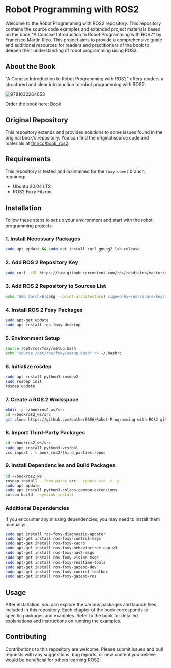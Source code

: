 # Robot Programming with ROS2

Welcome to the Robot Programming with ROS2 repository. This repository contains the source code examples and extended project materials based on the book "A Concise Introduction to Robot Programming with ROS2" by Francisco Martín Rico. This project aims to provide a comprehensive guide and additional resources for readers and practitioners of the book to deepen their understanding of robot programming using ROS2.

## About the Book

"A Concise Introduction to Robot Programming with ROS2" offers readers a structured and clear introduction to robot programming with ROS2.

![9781032264653](https://user-images.githubusercontent.com/3810011/183239477-c98ee6a0-332f-40d2-b368-08a1383747e6.jpg)



Order the book here: [Book](https://www.routledge.com/A-Concise-Introduction-to-Robot-Programming-with-ROS2/Rico/p/book/9781032264653#:~:text=A%20Concise%20Introduction%20to%20Robot%20Programming%20with%20ROS2%20provides%20the,the%20new%20version%20of%20ROS.)

## Original Repository

This repository extends and provides solutions to some issues found in the original book's repository. You can find the original source code and materials at [fmrico/book_ros2](https://github.com/fmrico/book_ros2/tree/main?tab=readme-ov-file).

## Requirements

This repository is tested and maintained for the `foxy-devel` branch, requiring:

- Ubuntu 20.04 LTS
- ROS2 Foxy Fitzroy

## Installation

Follow these steps to set up your environment and start with the robot programming projects:

### 1. Install Necessary Packages

```bash
sudo apt update && sudo apt install curl gnupg2 lsb-release
```

### 2. Add ROS 2 Repository Key

```bash
sudo curl -sSL https://raw.githubusercontent.com/ros/rosdistro/master/ros.key -o /usr/share/keyrings/ros-archive-keyring.gpg
```

### 3. Add ROS 2 Repository to Sources List

```bash
echo "deb [arch=$(dpkg --print-architecture) signed-by=/usr/share/keyrings/ros-archive-keyring.gpg] http://packages.ros.org/ros2/ubuntu $(source /etc/os-release && echo $UBUNTU_CODENAME) main" | sudo tee /etc/apt/sources.list.d/ros2.list > /dev/null
```

### 4. Install ROS 2 Foxy Packages

```bash
sudo apt-get update
sudo apt install ros-foxy-desktop
```

### 5. Environment Setup

```bash
source /opt/ros/foxy/setup.bash
echo "source /opt/ros/foxy/setup.bash" >> ~/.bashrc
```

### 6. Initialize rosdep

```bash
sudo apt install python3-rosdep2
sudo rosdep init
rosdep update
```

### 7. Create a ROS 2 Workspace

```bash
mkdir -p ~/bookros2_ws/src
cd ~/bookros2_ws/src
git clone https://github.com/eather0056/Robot-Programming-with-ROS2.git
```
<!-- git clone -b foxy-devel https://github.com/fmrico/bookros2.git -->

### 8. Import Third-Party Packages

```bash
cd ~/bookros2_ws/src
sudo apt install python3-vcstool
vcs import . < book_ros2/third_parties.repos
```

### 9. Install Dependencies and Build Packages

```bash
cd ~/bookros2_ws
rosdep install --from-paths src --ignore-src -r -y
sudo apt update
sudo apt install python3-colcon-common-extensions
colcon build --symlink-install
```

### Additional Dependencies

If you encounter any missing dependencies, you may need to install them manually:

```bash
sudo apt install ros-foxy-diagnostic-updater
sudo apt-get install ros-foxy-control-msgs
sudo apt-get install ros-foxy-xacro
sudo apt-get install ros-foxy-behaviortree-cpp-v3
sudo apt-get install ros-foxy-nav2-msgs
sudo apt-get install ros-foxy-vision-msgs
sudo apt-get install ros-foxy-realtime-tools
sudo apt-get install ros-foxy-gazebo-dev
sudo apt-get install ros-foxy-control-toolbox
sudo apt-get install ros-foxy-gazebo-ros
```

## Usage

After installation, you can explore the various packages and launch files included in this repository. Each chapter of the book corresponds to specific packages and examples. Refer to the book for detailed explanations and instructions on running the examples.

## Contributing

Contributions to this repository are welcome. Please submit issues and pull requests with any suggestions, bug reports, or new content you believe would be beneficial for others learning ROS2.
